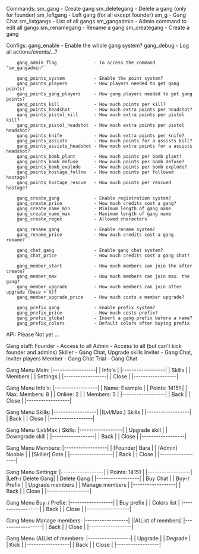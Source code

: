 Commands:
        sm_gang                      - Create gang
        sm_deletegang                - Delete a gang (only for founder)
        sm_leftgang                  - Left gang (for all except founder)
        sm_g                         - Gang Chat
        sm_listgangs                 - List of all gangs
        sm_gangadmin                 - Admin command to edit all gangs
        sm_renamegang                - Rename a gang
        sm_creategang                - Create a gang


Configs:
        gang_enable                  - Enable the whole gang system?
        gang_debug                   - Log all actions/events/...?

        gang_admin_flag	             - To access the command "sm_gangadmin"
        
        gang_points_system           - Enable the point system?
        gang_points_players          - How players needed to get gang points?
        gang_points_gang_players     - How gang players needed to get gang points?
        gang_points_kill             - How much points per kill?
        gang_points_headshot         - How much extra points per headshot?
        gang_points_pistol_kill      - How much extra points per pistol kill?
        gang_points_pistol_headshot  - How much extra points per pistol headshot?
        gang_points_knife            - How much extra points per knife?
        gang_points_assists          - How much points for a assists kill?
        gang_points_assists_headshot - How much extra points for a assists headshot?
        gang_points_bomb_plant       - How much points per bomb plant?
        gang_points_bomb_defuse      - How much points per bomb defuse?
        gang_points_bomb_explode     - How much points per bomb explode?
        gang_points_hostage_follow   - How much points per followed hostage?
        gang_points_hostage_rescue   - How much points per rescued hostage?
        
        gang_create_gang             - Enable registration system?
        gang_create_price            - How much credits cost a gang?
        gang_create_name_min         - Minimum length of gang name
        gang_create_name_max         - Maximum length of gang name
        gang_create_regex            - Allowed characters

        gang_rename_gang             - Enable rename system?
        gang_rename_price            - How much credits cost a gang rename?

        gang_chat_gang               - Enable gang chat system?
        gang_chat_price              - How much credits cost a gang chat?
        
        gang_member_start            - How much members can join the after create?
        gang_member_max              - How much members can join max. the gang?
        gang_member_upgrade          - How much members can join after upgrade (base + X)?
        gang_member_upgrade_price    - How much costs a member upgrade?
        
        gang_prefix_gang             - Enable prefix system?
        gang_prefix_price            - How much costs prefix?
        gang_prefix_global           - Insert a gang prefix before a name?
        gang_prefix_colors           - Default colors after buying prefix

API:
        Please Not yet ...


Gang staff:
        Founder                      - Access to all
        Admin                        - Access to all (but can't kick founder and admins)
        Skiller                      - Gang Chat, Upgrade skills
        Inviter                      - Gang Chat, Inviter players
        Member                       - Gang Chat
        Trial                        - Gang Chat


Gang Menu Main:
        |------------------|
        | Info's           |
        |------------------|
        | Skills           |
        | Members          |
        | Settings         |
        |------------------|
        | Close            |
        |------------------|

Gang Menu Info's:
        |------------------|
        | Name: Example    |
        | Points: 14151    |
        | Max. Members: 8  |
        | Online: 2        |
        | Members: 5       |
        |------------------|
        | Back             |
        | Close            |
        |------------------|

Gang Menu Skills:
        |------------------|
        |(Lvl/Max.) Skills |
        |------------------|
        | Back             |
        | Close            |
        |------------------|

Gang Menu (Lvl/Max.) Skills:
        |------------------|
        | Upgrade skill    |
        | Downgrade skill  |
        |------------------|
        | Back             |
        | Close            |
        |------------------|

Gang Menu Members:
        |------------------|
        | [Founder] Bara   |
        | [Admin] Noobie   |
        | [Skiller] Gate   |
        |------------------|
        | Back             |
        | Close            |
        |------------------|

Gang Menu Settings:
        |------------------|
        | Points: 14151    |
        |------------------|
        |Left-/ Delete Gang|
        | Delete Gang      |
        |------------------|
        | Buy Chat         |
        | Buy-/ Prefix     |
        | Upgrade members  |
        | Manage members   |
        |------------------|
        | Back             |
        | Close            |
        |------------------|

Gang Menu Buy-/ Prefix:
        |------------------|
        | Buy prefix       |
        | Colors list      |
        |------------------|
        | Back             |
        | Close            |
        |------------------|

Gang Menu Manage members:
        |------------------|
        |(A)List of members|
        |------------------|
        | Back             |
        | Close            |
        |------------------|

Gang Menu (A)List of members:
        |------------------|
        | Upgrade          | 
        | Degrade          |
        | Kick             |
        |------------------|
        | Back             |
        | Close            |
        |------------------|